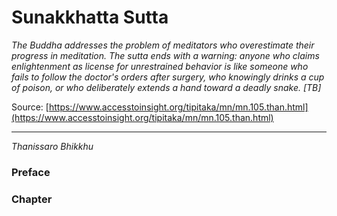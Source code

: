 # Sunakkhatta Sutta

*The Buddha addresses the problem of meditators who overestimate their progress in meditation. The sutta ends with a warning: anyone who claims enlightenment as license for unrestrained behavior is like someone who fails to follow the doctor's orders after surgery, who knowingly drinks a cup of poison, or who deliberately extends a hand toward a deadly snake. [TB]*

Source: [https://www.accesstoinsight.org/tipitaka/mn/mn.105.than.html](https://www.accesstoinsight.org/tipitaka/mn/mn.105.than.html)

---

*Thanissaro Bhikkhu*

### Preface

### Chapter